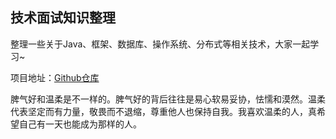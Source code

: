 ## 技术面试知识整理

整理一些关于Java、框架、数据库、操作系统、分布式等相关技术，大家一起学习~

项目地址：[Github仓库](https://github.com/ZZULI-TECH/interview)


脾气好和温柔是不一样的。脾气好的背后往往是易心软易妥协，怯懦和漠然。温柔代表坚定而有力量，敬畏而不退缩，尊重他人也保持自我。我喜欢温柔的人，真希望自己有一天也能成为那样的人。